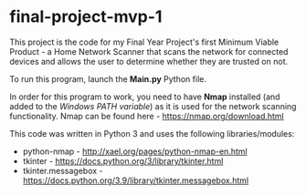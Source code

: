 # final-project-mvp-1
This project is the code for my Final Year Project's first Minimum Viable Product - a Home Network Scanner that scans the network for connected devices and allows the user to determine whether they are trusted on not.

To run this program, launch the **Main.py** Python file.

In order for this program to work, you need to have **Nmap** installed (and added to the *Windows PATH variable*) as it is used for the network scanning functionality.
Nmap can be found here - https://nmap.org/download.html

This code was written in Python 3 and uses the following libraries/modules:
* python-nmap - http://xael.org/pages/python-nmap-en.html
* tkinter - https://docs.python.org/3/library/tkinter.html
* tkinter.messagebox - https://docs.python.org/3.9/library/tkinter.messagebox.html